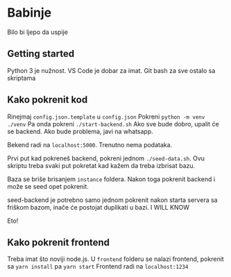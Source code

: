 # Babinje

Bilo bi ljepo da uspije

## Getting started

Python 3 je nužnost. VS Code je dobar za imat. Git bash za sve ostalo sa skriptama

## Kako pokrenit kod

Rinejmaj `config.json.template` u `config.json`
Pokreni `python -m venv ./venv`
Pa onda pokreni `./start-backend.sh`
Ako sve bude dobro, upalit će se backend. Ako bude problema, javi na whatsapp.

Bekend radi na `localhost:5000`. Trenutno nema podataka.

Prvi put kad pokreneš backend, pokreni jednom `./seed-data.sh`. Ovu skriptu treba svaki put pokretat kad kažem da treba izbrisat bazu.

Baza se briše brisanjem `instance` foldera. Nakon toga pokrenit backend i može se seed opet pokrenit.

seed-backend je potrebno samo jednom pokrenit nakon starta servera sa friškom bazom, inače će postojat duplikati u bazi. I WILL KNOW

Eto!

## Kako pokrenit frontend

Treba imat što noviji node.js. U `frontend` folderu se nalazi frontend, pokrenit sa `yarn install` pa `yarn start`
Frontend radi na `localhost:1234`
